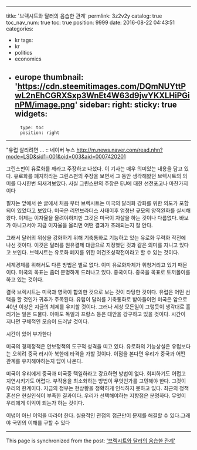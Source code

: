 
---
title: '브렉시트와 달러의 음습한 관계'
permlink: 3z2v2y
catalog: true
toc_nav_num: true
toc: true
position: 9999
date: 2016-08-22 04:43:51
categories:
- kr
tags:
- kr
- politics
- economics
- europe
thumbnail: 'https://cdn.steemitimages.com/DQmNUYttPwL2nEhCGRXSxp3WnEt4W63d9jwYKXLHiPGinPM/image.png'
sidebar:
    right:
        sticky: true
widgets:
    -
        type: toc
        position: right
---


"유럽 살리려면 ... :: 네이버 뉴스
http://m.news.naver.com/read.nhn?mode=LSD&sid1=001&oid=003&aid=0007420201

그린스펀이 유로화를 깨라고 주장하고 나섰다. 이 기사는 매우 의미있는 내용을 담고 있다. 유로화를 폐지하라는 그린스펀의 주장을 보면서 그 동안 생각해왔던 브렉시트의 의미를 다시한번 되새겨보았다. 사실 그린스펀의 주장은 EU에 대한 선전포고나 마찬가지이다

필자는 앞에서 쓴 글에서 처음 부터 브렉시트는 미국의 달러화 강화를 위한 의도가 포함되어 있었다고 보았다.
미국은 리먼브라더스 사태이후 엄청난 규모의 양적완화를 실시해왔다. 이제는 이자율을 올려야하지만 그것은 미국이 자살을 하는 것이나 다름없다. 바보가 아니고서야 지금 이자율을 올리면 어떤 결과가 초래되는지 잘 안다.

그래서 달러의 위상을 강화하기 위해 기축통화로 기능하고 있는 유로화 무력화 작전에 나선 것이다. 이것은 달러를 원유결제 대금으로 지정했던 것과 같은 의미를 지니고 있다고 보인다. 브렉시트는 유로화 폐지를 위한 여건조성작전이라고 할 수 있는 것이다.

세계경제를 위해서도 다른 방법은 별로 없다. 이미 유로화자체가 휘청거리고 있기 때문이다. 미국의 목표는 좀더 분명하게 드러나고 있다. 중국이다. 중국을 목표로 토끼몰이를 하고 있는 것이다.

결국 브렉시트는 미국과 영국이 합의한 것으로 보는 것이 타당한 것이다. 유럽은 어떤 선택을 할 것인가 귀추가 주목된다. 유럽이 달러를 기축통화로 받아들이면 미국은 앞으로 40년 이상은 지금의 체제를 유지할 것이다. 그러나 세상 모든일이 그렇듯이 생각대로 흘러가는 일은 드물다. 아마도 독일과 프랑스 등은 대안을 강구하고 있을 것이다.
시간이 지나면 구체적인 모습이 드러날 것이다.


시간이 있어 부가한다

미국의 경제정책은 안보정책의 도구적 성격을 띠고 있다.
유로화의 기능상실은 유럽보다는 오히려 중국 러시아 북한에 타격을 가할 것이다.
이점을 본다면 우리가 중국과 어떤 관계를 유지해야하는지 답이 나온다.

미국이 우리에게 중국과 미국중 택일하라고 강요하면 방법이 없다. 회피하기도 어렵고 지연시키기도 어렵다. 부작용을 최소화하는 방법이 무엇인가를 고민해야 한다. 그것이 우리의 한계이다. 지금의 정부는 현상황을 정확하게 인식하지 못하고 있다. 최근의 정책혼선은 현실인식이 부족한 결과이다.  우리가 선택해야하는 지향점은 분명하다. 무엇이 우리에게 이익이 되는가 하는 것이다.

 이념이 아닌 이익을 따라야 한다. 실용적인 관점의 접근만이 문제를 해결할 수 있다.그래야 국민의 이해를 구할 수 있다

- - -

This page is synchronized from the post: ['브렉시트와 달러의 음습한 관계'](https://steemit.com/@oldstone/3z2v2y)
